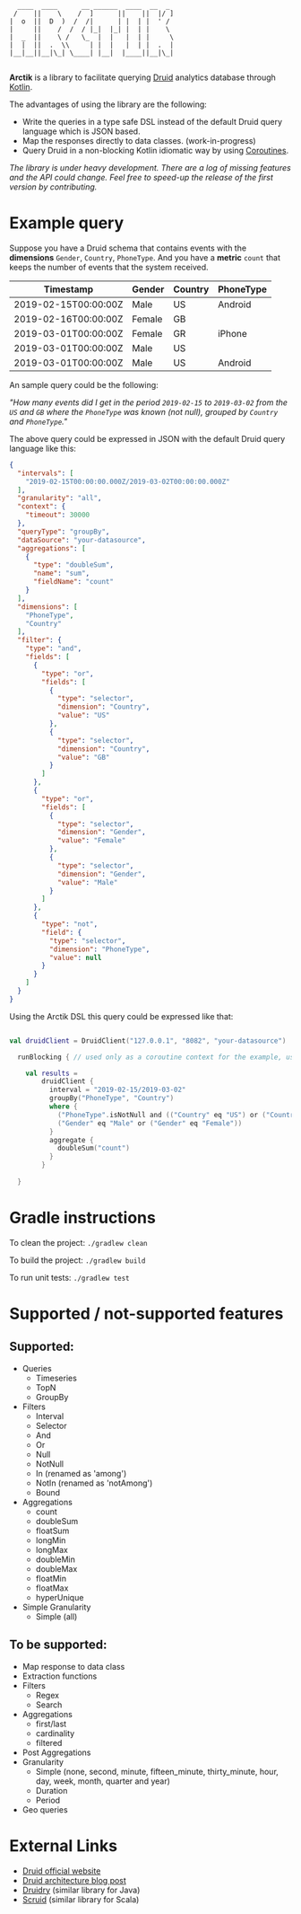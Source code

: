 ```
  ____  ____      __ ______  ____  __  _ 
 /    ||    \    /  ]      ||    ||  |/ ]
|  o  ||  D  )  /  /|      | |  | |  ' / 
|     ||    /  /  / |_|  |_| |  | |    \ 
|  _  ||    \ /   \_  |  |   |  | |     \
|  |  ||  .  \\     | |  |   |  | |  .  |
|__|__||__|\_| \____| |__|  |____||__|\_|
                                         
```

**Arctik** is a library to facilitate querying [Druid](http://druid.io/) analytics database through 
[Kotlin](https://kotlinlang.org/). 

The advantages of using the library are the following: 
* Write the queries in a type safe DSL instead of the default Druid query language which is JSON based. 
* Map the responses directly to data classes. (work-in-progress)
* Query Druid in a non-blocking Kotlin idiomatic way by using 
[Coroutines](https://kotlinlang.org/docs/reference/coroutines-overview.html).

_The library is under heavy development. There are a log of missing features and the API could change.
Feel free to speed-up the release of the first version by contributing._

# Example query 

Suppose you have a Druid schema that contains events with the **dimensions** `Gender`, `Country`, `PhoneType`. 
And you have a **metric** `count` that keeps the number of events that the system received.    

| Timestamp             | Gender  | Country | PhoneType |  
| --------------------- | ------- | ------- | --------- |
| 2019-02-15T00:00:00Z  |  Male   | US      | Android   | 
| 2019-02-16T00:00:00Z  |  Female | GB      |           |
| 2019-03-01T00:00:00Z  |  Female | GR      | iPhone    |
| 2019-03-01T00:00:00Z  |  Male   | US      |           |
| 2019-03-01T00:00:00Z  |  Male   | US      | Android   |

An sample query could be the following: 

_"How many events did I get in the period `2019-02-15` to `2019-03-02` from the `US` and `GB` where the `PhoneType` was 
known (not null), grouped by `Country` and `PhoneType`."_

The above query could be expressed in JSON with the default Druid query language like this: 

```json
{
  "intervals": [
    "2019-02-15T00:00:00.000Z/2019-03-02T00:00:00.000Z"
  ],
  "granularity": "all",
  "context": {
    "timeout": 30000
  },
  "queryType": "groupBy",
  "dataSource": "your-datasource",
  "aggregations": [
    {
      "type": "doubleSum",
      "name": "sum",
      "fieldName": "count"
    }
  ],
  "dimensions": [
    "PhoneType",
    "Country"
  ],
  "filter": {
    "type": "and",
    "fields": [
      {
        "type": "or",
        "fields": [
          {
            "type": "selector",
            "dimension": "Country",
            "value": "US"
          },
          {
            "type": "selector",
            "dimension": "Country",
            "value": "GB"
          }
        ]
      },
      {
        "type": "or",
        "fields": [
          {
            "type": "selector",
            "dimension": "Gender",
            "value": "Female"
          },
          {
            "type": "selector",
            "dimension": "Gender",
            "value": "Male"
          }
        ]
      },
      {
        "type": "not",
        "field": {
          "type": "selector",
          "dimension": "PhoneType",
          "value": null
        }
      }
    ]
  }
}
```

Using the Arctik DSL this query could be expressed like that: 

```kotlin

val druidClient = DruidClient("127.0.0.1", "8082", "your-datasource")

  runBlocking { // used only as a coroutine context for the example, usual usage should be non blocking 

    val results = 
        druidClient {
          interval = "2019-02-15/2019-03-02"
          groupBy("PhoneType", "Country")
          where {
            ("PhoneType".isNotNull and (("Country" eq "US") or ("Country" eq "GB"))) and
            ("Gender" eq "Male" or ("Gender" eq "Female"))
          }
          aggregate {
            doubleSum("count")
          }
        }
    
  }

```

# Gradle instructions 

To clean the project: `./gradlew clean`

To build the project: `./gradlew build`

To run unit tests: `./gradlew test`

# Supported / not-supported features

## Supported: 
- Queries
    - Timeseries 
    - TopN
    - GroupBy
- Filters
    - Interval
    - Selector
    - And
    - Or
    - Null
    - NotNull
    - In (renamed as 'among')
    - NotIn (renamed as 'notAmong')
    - Bound
- Aggregations
    - count 
    - doubleSum
    - floatSum 
    - longMin 
    - longMax 
    - doubleMin 
    - doubleMax 
    - floatMin 
    - floatMax 
    - hyperUnique 
- Simple Granularity 
    - Simple (all)

## To be supported: 
- Map response to data class
- Extraction functions   
- Filters 
    - Regex
    - Search 
- Aggregations 
    - first/last
    - cardinality 
    - filtered
- Post Aggregations
- Granularity 
    - Simple (none, second, minute, fifteen_minute, thirty_minute, hour, day, week, month, quarter and year)
    - Duration
    - Period
- Geo queries  

    
# External Links 

* [Druid official website](http://druid.io/)
* [Druid architecture blog post](https://anskarl.github.io/post/2019/druid-part-1/)
* [Druidry](https://github.com/zapr-oss/druidry) (similar library for Java)
* [Scruid](https://github.com/ing-bank/scruid) (similar library for Scala)       
